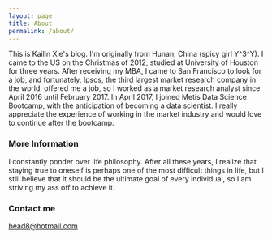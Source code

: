 ```yaml
---
layout: page
title: About
permalink: /about/
---
```


This is Kailin Xie's blog. I'm originally from Hunan, China (spicy girl Y^3^Y). I came to the US on the Christmas of 2012, studied at University of Houston for three years. After receiving my MBA, I came to San Francisco to look for a job, and fortunately, Ipsos, the third largest market research company in the world, offered me a job, so I worked as a market research analyst since April 2016 until February 2017. In April 2017, I joined Metis Data Science Bootcamp, with the anticipation of becoming a data scientist. I really appreciate the experience of working in the market industry and would love to continue after the bootcamp.

### More Information

I constantly ponder over life philosophy. After all these years, I realize that staying true to oneself is perhaps one of the most difficult things in life, but I still believe that it should be the ultimate goal of every individual, so I am striving my ass off to achieve it.

### Contact me

[bead8@hotmail.com](mailto:bead8@hotmail.com)

